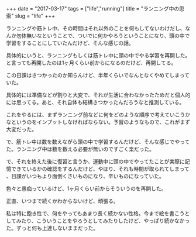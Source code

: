 +++
date = "2017-03-17"
tags = ["life","running"]
title = "ランニング中の思索"
slug = "life"
+++

ランニングや筋トレ中、その時間はそれ以外のことを何もしてないわけだし、なんか勿体無いなということで、ついでに何かやろうということになり、頭の中で学習をすることにしていたんだけど、そんな感じの話。

具体的にいうと、ランニングもしくは筋トレ中に頭の中でやる学習を再開した。と言っても再開したのは1ヶ月くらい前からになるのだけど、再開してる。

この日課はきつかったのか知らんけど、半年くらいでなんとなくやめてしまっていた。

具体的には準備などが割りと大変で、それが生活に合わなかったためだと個人的には思ってる。あと、それ自体も結構きつかったんだろうなと推測している。

これをやるには、まずランニング前などに何をどのような順序で考えていこうかなというのをインプットしなければならない。予習のようなもので、これがまず大変だった。

で、筋トレ中は数を数えながら頭の中で学習するんだけど、そんな感じでやってた。ランニング中は数を数える必要が無いのですごく楽だった。

で、それを終えた後に復習と言うか、運動中に頭の中でやってたことが実際に記憶できているかの確認をするんだけど、やはり、それも時間が取られてしまって
、日課がいつもより面倒くさいものになり、辛いものになっていた。

色々と愚痴っているけど、1ヶ月くらい前からそういうのを再開した。

正直、いつまで続くかわからないけど、頑張る。

私は特に飽き性で、何をやってもあまり長く続かない性格。今まで絵を書こうとしてみたり、こういうことをやろうとしてみたりしたけど、やっぱり続かなかった。ずっと何も上達しないままだった。
	  
